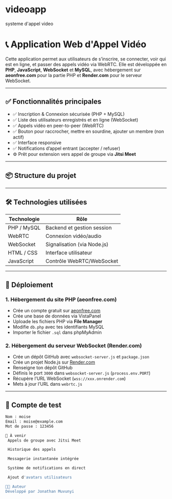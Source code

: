 # videoapp
systeme d'appel video 
# 📞 Application Web d'Appel Vidéo

Cette application permet aux utilisateurs de s’inscrire, se connecter, voir qui est en ligne, et passer des appels vidéo via WebRTC. Elle est développée en **PHP**, **JavaScript**, **WebSocket** et **MySQL**, avec hébergement sur **aeonfree.com** pour la partie PHP et **Render.com** pour le serveur WebSocket.

---

## ✅ Fonctionnalités principales

- ✅ Inscription & Connexion sécurisée (PHP + MySQL)
- ✅ Liste des utilisateurs enregistrés et en ligne (WebSocket)
- ✅ Appels vidéo en peer-to-peer (WebRTC)
- ✅ Bouton pour raccrocher, mettre en sourdine, ajouter un membre (non actif)
- ✅ Interface responsive
- ✅ Notifications d’appel entrant (accepter / refuser)
- ⚙️ Prêt pour extension vers appel de groupe via **Jitsi Meet**

---

## 📦 Structure du projet


---

## 🛠 Technologies utilisées

| Technologie     | Rôle                       |
|----------------|----------------------------|
| PHP / MySQL    | Backend et gestion session |
| WebRTC         | Connexion vidéo/audio      |
| WebSocket      | Signalisation (via Node.js)|
| HTML / CSS     | Interface utilisateur      |
| JavaScript     | Contrôle WebRTC/WebSocket  |

---

## 🚀 Déploiement

### 1. Hébergement du **site PHP** (aeonfree.com)

- Crée un compte gratuit sur [aeonfree.com](https://aeonfree.com)
- Crée une base de données via VistaPanel
- Uploade les fichiers PHP via **File Manager**
- Modifie `db.php` avec tes identifiants MySQL
- Importer le fichier `.sql` dans phpMyAdmin

### 2. Hébergement du **serveur WebSocket** (Render.com)

- Crée un dépôt GitHub avec `websocket-server.js` et `package.json`
- Crée un projet Node.js sur [Render.com](https://render.com)
- Renseigne ton dépôt GitHub
- Définis le port `3000` dans `websocket-server.js` (`process.env.PORT`)
- Récupère l’URL WebSocket (`wss://xxx.onrender.com`)
- Mets à jour l’URL dans `webrtc.js`

---

## 🧪 Compte de test

```bash
Nom : moise
Email : moise@example.com
Mot de passe : 123456

📌 À venir
 Appels de groupe avec Jitsi Meet

 Historique des appels

 Messagerie instantanée intégrée

 Système de notifications en direct

 Ajout d'avatars utilisateurs

🧑‍💻 Auteur
Développé par Jonathan Muvunyi
